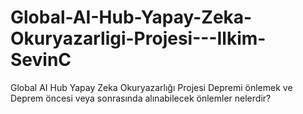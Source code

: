 # Global-AI-Hub-Yapay-Zeka-Okuryazarligi-Projesi---Ilkim-SevinC
Global AI Hub Yapay Zeka Okuryazarlığı Projesi Depremi önlemek ve Deprem öncesi veya sonrasında alınabilecek önlemler nelerdir?
